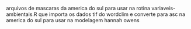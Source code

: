 arquivos de mascaras da america do sul para usar na rotina variaveis-ambientais.R que importa os dados tif do wordclim e converte para asc na america do sul para usar na modelagem hannah owens
